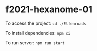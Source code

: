 # f2021-hexanome-01

To access the project:
```cd ./Elfenroads```

To install dependencies:
```npm ci```

To run server:
```npm run start```
